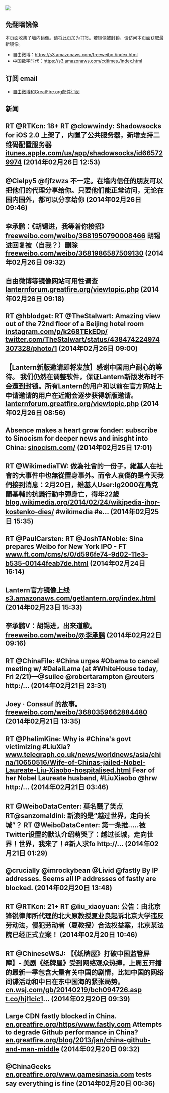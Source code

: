 <img src="logos.png" />

## 免翻墙镜像
本页面收集了墙内镜像。请将此页加为书签。若镜像被封锁，请访问本页面获取最新镜像。
* 自由微博：https://s3.amazonaws.com/freeweibo./index.html
* 中国数字时代：https://s3.amazonaws.com/cdtimes./index.html

## 订阅 email
* <a href="https://greatfire.us7.list-manage.com/subscribe?u=854fca58782082e0cbdf204a0&id=c78949b93c">自由微博和GreatFire.org邮件订阅</a>
		
## 新闻
RT @RTKcn: 18+ RT @clowwindy: Shadowsocks for iOS 2.0 上架了，内置了公共服务器，新增支持二维码配置服务器 <a href="https://itunes.apple.com/us/app/shadowsocks/id665729974?ls=1&mt=8">itunes.apple.com/us/app/shadowsocks/id665729974</a> (2014年02月26日 12:53)
 ---
@Cielpy5 @fjfzwzs 不一定。在墙内信任的朋友可以把他们的代理分享给你。只要他们能正常访问，无论在国内国外，都可以分享给你 (2014年02月26日 09:46)
 ---
李承鹏：《胡锡进，我等着你接招》  <a href="https://freeweibo.com/weibo/3681950790008466">freeweibo.com/weibo/3681950790008466</a> 胡锡进回复被（自我？）删除 <a href="https://freeweibo.com/weibo/3681986587509130">freeweibo.com/weibo/3681986587509130</a> (2014年02月26日 09:32)
 ---
自由微博等镜像网站可用性调查 <a href="https://lanternforum.greatfire.org/viewtopic.php?f=7&t=19">lanternforum.greatfire.org/viewtopic.php</a> (2014年02月26日 09:18)
 ---
RT @hblodget: RT @TheStalwart: Amazing view out of the 72nd floor of a Beijing hotel room <a href="http://instagram.com/p/k268TEkEDp/">instagram.com/p/k268TEkEDp/</a> <a href="https://twitter.com/TheStalwart/status/438474224974307328/photo/1">twitter.com/TheStalwart/status/438474224974307328/photo/1</a> (2014年02月26日 09:00)
 ---
［Lantern新版邀请即将发放］感谢中国用户耐心的等待。 我们仍然在调整软件，保证Lantern新版发布时不会遭到封锁。所有Lantern的用户和以前在官方网站上申请邀请的用户在近期会逐步获得新版邀请。 <a href="https://lanternforum.greatfire.org/viewtopic.php?f=1&t=18">lanternforum.greatfire.org/viewtopic.php</a> (2014年02月26日 08:56)
 ---
Absence makes a heart grow fonder: subscribe to Sinocism for deeper news and inisght into China: <a href="http://sinocism.com/">sinocism.com/</a> (2014年02月25日 17:01)
 ---
RT @WikimediaTW: 做為社會的一份子，維基人在社會的大事件中也無從置身事外。而令人哀傷的是今天我們接到消息：2月20日，維基人User:Ig2000在烏克蘭基輔的抗議行動中彈身亡，得年22歲 <a href="https://blog.wikimedia.org/2014/02/24/wikipedia-ihor-kostenko-dies/">blog.wikimedia.org/2014/02/24/wikipedia-ihor-kostenko-dies/</a> #wikimedia #e… (2014年02月25日 15:35)
 ---
RT @PaulCarsten: RT @JoshTANoble: Sina prepares Weibo for New York IPO - FT <a href="http://www.ft.com/cms/s/0/d596fe74-9d02-11e3-b535-00144feab7de.html">www.ft.com/cms/s/0/d596fe74-9d02-11e3-b535-00144feab7de.html</a> (2014年02月24日 16:14)
 ---
Lantern官方镜像上线 <a href="https://s3.amazonaws.com/getlantern.org/index.html#zh_CN">s3.amazonaws.com/getlantern.org/index.html</a> (2014年02月23日 15:33)
 ---
李承鹏V：胡锡进，出来道歉。 <a href="https://freeweibo.com/weibo/%40%E6%9D%8E%E6%89%BF%E9%B9%8F">freeweibo.com/weibo/@李承鹏</a> (2014年02月22日 09:16)
 ---
RT @ChinaFile: #China urges #Obama to cancel meeting w/ #DalaiLama (at #WhiteHouse today, Fri 2/21)—@suilee @robertarampton @reuters http:/… (2014年02月21日 23:31)
 ---
Joey · Conssuf 的故事。 <a href="https://freeweibo.com/weibo/3680359662884480">freeweibo.com/weibo/3680359662884480</a> (2014年02月21日 13:35)
 ---
RT @PhelimKine: Why is #China's govt victimizing #LiuXia? <a href="http://www.telegraph.co.uk/news/worldnews/asia/china/10650516/Wife-of-Chinas-jailed-Nobel-Laureate-Liu-Xiaobo-hospitalised.html">www.telegraph.co.uk/news/worldnews/asia/china/10650516/Wife-of-Chinas-jailed-Nobel-Laureate-Liu-Xiaobo-hospitalised.html</a> Fear of her Nobel Laureate husband, #LiuXiaobo @hrw http:/… (2014年02月21日 03:46)
 ---
RT @WeiboDataCenter: 莫名戳了笑点RT@sanzomaldini: 新浪的是“越过世界，走向长城”？
RT @WeiboDataCenter: 第一条推…..被Twitter设置的默认介绍萌哭了：越过长城，走向世界！世界，我来了！#新人求fo http://… (2014年02月21日 01:29)
 ---
@crucially @imrockybean @Livid @fastly By IP addresses. Seems all IP addresses of fastly are blocked. (2014年02月20日 13:48)
 ---
RT @RTKcn: 21+ RT @liu_xiaoyuan: 公告：由北京锋锐律师所代理的北大原教授夏业良起诉北京大学违反劳动法，侵犯劳动者（夏教授）合法权益案，北京某法院已经正式立案！ (2014年02月20日 10:46)
 ---
RT @ChineseWSJ: 【《纸牌屋》打破中国监管屏障】- 美剧《纸牌屋》受到网络观众热捧，上周五开播的最新一季包含大量有关中国的剧情，比如中国的网络间谍活动和中日在东中国海的紧张局势。<a href="http://cn.wsj.com/gb/20140219/bch094726.asp">cn.wsj.com/gb/20140219/bch094726.asp</a> <a href="http://t.co/hjl1cic1">t.co/hjl1cic1</a>… (2014年02月20日 09:39)
 ---
Large CDN fastly blocked in China. <a href="https://en.greatfire.org/https/www.fastly.com">en.greatfire.org/https/www.fastly.com</a> Attempts to degrade Github performance in China? <a href="https://en.greatfire.org/blog/2013/jan/china-github-and-man-middle">en.greatfire.org/blog/2013/jan/china-github-and-man-middle</a> (2014年02月20日 09:32)
 ---
@ChinaGeeks <a href="https://en.greatfire.org/www.gamesinasia.com">en.greatfire.org/www.gamesinasia.com</a> tests say everything is fine (2014年02月20日 00:36)
 ---
